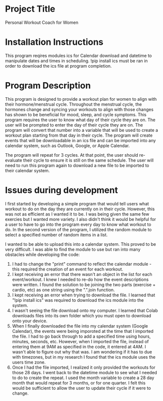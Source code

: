# Project Title
Personal Workout Coach for Women

# Installation Instructions
This program reqires modules ics for Calendar download and datetime to manipulate dates and times in scheduling.
!pip install ics must be ran in order to download the ics file at program completion.

# Program Description
This program is designed to provide a workout plan for women to align with their hormone/menstrual cycle.
Throughout the menstrual cycle, the hormones change and syncing your workouts to align with those changes has shown
to be beneficial for mood, sleep, and cycle symptoms.
This program requires the user to know what day of their cycle they are on. The user will be prompted to enter the day
of their cycle they are on. The program will convert that number into a variable that will be used to create a workout plan
starting from that day in their cycle. The program will create events that will be downloadable in an ics file and can be imported into
any calendar system, such as Outlook, Google, or Apple Calendar.

The program will repeat for 3 cycles. At that point, the user should re-evaluate their cycle to ensure it is still on the same schedule.
The user will need to run this program again to download a new file to be imported to their calendar system.

# Issues during development
I first started by developing a simple program that would tell users what workout to do on the day they are currently on in their cycle.
However, this was not as efficient as I wanted it to be. I was being given the same few exercies but I wanted more variety. I also
didn't think it would be helpful for a user to have to go into the program every day to know what workout to do. In the second version of the
program, I utilized the random module to select a specified number of random items in a list.

I wanted to be able to upload this into a calendar system. This proved to be very difficult. I was able to find the module to use but ran
into many obstacles while developing the code:
1) I had to change the "print" command to reflect the calendar module - this required the creation
of an event for each workout.
2) I kept receiving an error that there wasn't an object in the list for each event/workout. I knew I needed to re-do
how the event descriptions were written. I found the solution to be joining the two parts (exercise + cardio, etc) as one string using the ".".join function.
3) I kept receiving an error when trying to download the file. I learned that "!pip install ics" was required to download the ics module into the
system.
4) I wasn't seeing the file download onto my computer. I learned that Colab downloads files into its own folder which you must open to
download onto your device.
5) When I finally downloaded the file into my calendar system (Google Calendar), the events were being imporoted at the
time that I imported the file. I had to go back through to add a specified time using hours, minutes, seconds, etc. However, when I imported the
file, instead of entering them at 9AM as specified in the code, it entered at 4AM. I wasn't able to figure out why that was. I am wondering if it
has to due with timezones, but in  my research I found that the ics module uses the users time zone.
6) Once I had the file imported, I realized it
only provided the workouts for those 28 days. I went back to the datetime module to see what I needed to do to create the repeat. I used the month
variable to create a 28 day month that would repeat for 3 months, or for one quarter. I felt this would be sufficient to allow the user to update
their cycle if it were to change.
